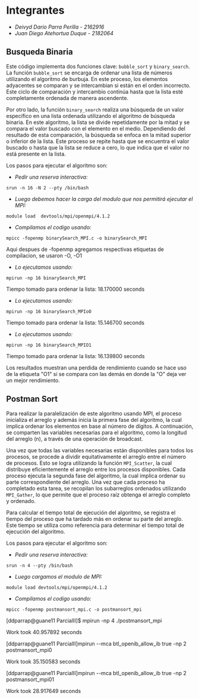 # Integrantes
* *Deivyd Dario Parra Perilla - 2162916*
* *Juan Diego Atehortua Duque - 2182064*

## Busqueda Binaria

Este código implementa dos funciones clave: `bubble_sort` y `binary_search`. La función `bubble_sort` se encarga de ordenar una lista de números utilizando el algoritmo de burbuja. En este proceso, los elementos adyacentes se comparan y se intercambian si están en el orden incorrecto. Este ciclo de comparación y intercambio continúa hasta que la lista esté completamente ordenada de manera ascendente.

Por otro lado, la función `binary_search` realiza una búsqueda de un valor específico en una lista ordenada utilizando el algoritmo de búsqueda binaria. En este algoritmo, la lista se divide repetidamente por la mitad y se compara el valor buscado con el elemento en el medio. Dependiendo del resultado de esta comparación, la búsqueda se enfoca en la mitad superior o inferior de la lista. Este proceso se repite hasta que se encuentra el valor buscado o hasta que la lista se reduce a cero, lo que indica que el valor no está presente en la lista.

Los pasos para ejecutar el algoritmo son:

* *Pedir una reserva interactiva:*

```
srun -n 16 -N 2 --pty /bin/bash
```

* *Luego debemos hacer la carga del modulo que nos permitirá ejecutar el MPI:*
```
module load  devtools/mpi/openmpi/4.1.2
```

* *Compilamos el codigo usando:* 
```
mpicc -fopenmp binarySearch_MPI.c -o binarySearch_MPI
```
Aqui despues de -fopenmp agregamos respectivas etiquetas de compilacion, se usaron -O, -O1

* *Lo ejecutamos usando:*
```
mpirun -np 16 binarySearch_MPI
```
Tiempo tomado para ordenar la lista: 18.170000 seconds

* *Lo ejecutamos usando:*
```
mpirun -np 16 binarySearch_MPIoO
```
Tiempo tomado para ordenar la lista: 15.146700 seconds

* *Lo ejecutamos usando:* 
```
mpirun -np 16 binarySearch_MPIO1
```
Tiempo tomado para ordenar la lista: 16.139800 seconds

Los resultados muestran una perdida de rendimiento cuando se hace uso de la etiqueta "O1" si se compara con las demás en donde la "O" deja ver un mejor rendimiento.

## Postman Sort
Para realizar la paralelización de este algoritmo usando MPI, el proceso inicializa el arreglo y además inicia la primera fase del algoritmo, la cual implica ordenar los elementos en base al número de dígitos. 
A continuación, se comparten las variables necesarias para el algoritmo, como la longitud del arreglo (n), a través de una operación de broadcast.

Una vez que todas las variables necesarias están disponibles para todos los procesos, se procede a dividir equitativamente el arreglo entre el número de procesos. Esto se logra utilizando la función `MPI_Scatter`, la cual distribuye eficientemente el arreglo entre los procesos disponibles. Cada proceso ejecuta la segunda fase del algoritmo, la cual implica ordenar su parte correspondiente del arreglo. Una vez que cada proceso ha completado esta tarea, se recopilan los subarreglos ordenados utilizando `MPI_Gather`, lo que permite que el proceso raíz obtenga el arreglo completo y ordenado.

Para calcular el tiempo total de ejecución del algoritmo, se registra el tiempo del proceso que ha tardado más en ordenar su parte del arreglo. Este tiempo se utiliza como referencia para determinar el tiempo total de ejecución del algoritmo.

Los pasos para ejecutar el algoritmo son:

* *Pedir una reserva interactiva:*
```
srun -n 4 --pty /bin/bash
```

* *Luego cargamos el modulo de MPI:*
```
module load devtools/mpi/openmpi/4.1.2 
```

* *Compilamos el codigo usando:*
```
mpicc -fopenmp postmansort_mpi.c -o postmansort_mpi
```

[ddparrap@guane11 ParcialII]$ mpirun -np 4 ./postmansort_mpi

Work took 40.957892 seconds

[ddparrap@guane11 ParcialII]mpirun --mca btl_openib_allow_ib true -np 2 postmansort_mpi0

Work took 35.150583 seconds

[ddparrap@guane11 ParcialII]mpirun --mca btl_openib_allow_ib true -np 2 postmansort_mpi01

Work took 28.917649 seconds
